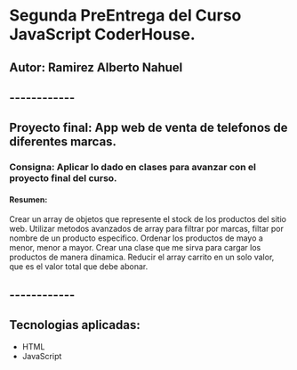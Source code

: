 # Segunda PreEntrega del Curso JavaScript CoderHouse.
## Autor: Ramirez Alberto Nahuel

## ------------
## Proyecto final: App web de venta de telefonos de diferentes marcas.
### Consigna: Aplicar lo dado en clases para avanzar con el proyecto final del curso. 
#### Resumen:
Crear un array de objetos que represente el stock de los productos del sitio web.
Utilizar metodos avanzados de array para filtrar por marcas, filtar por nombre de un producto especifico.
Ordenar los productos de mayo a menor, menor a mayor.
Crear una clase que me sirva para cargar los productos de manera dinamica.
Reducir el array carrito en un solo valor, que es el valor total que debe abonar.


## ------------
## Tecnologias aplicadas:
- HTML
- JavaScript
